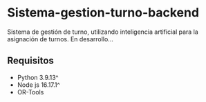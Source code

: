 # Sistema-gestion-turno-backend
Sistema de gestión de turno, utilizando inteligencia artificial para la asignación de turnos. En desarrollo...


## Requisitos
- Python 3.9.13^
- Node js 16.17.1^
- OR-Tools 
